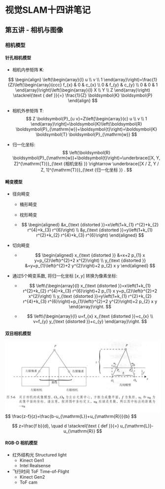 # 视觉SLAM十四讲笔记

## 第五讲 - 相机与图像

### 相机模型

#### 针孔相机模型

- 相机内参矩阵 $\boldsymbol{K}$:

$$
\begin{align}
\left(\begin{array}{l}
u \\
v \\
1
\end{array}\right)=\frac{1}{Z}\left(\begin{array}{ccc}
f_{x} & 0 & c_{x} \\
0 & f_{y} & c_{y} \\
0 & 0 & 1
\end{array}\right)\left(\begin{array}{l}
X \\
Y \\
Z
\end{array}\right) \stackrel{\text { def }}{=} \frac{1}{Z} \boldsymbol{K} \boldsymbol{P}  
\end{align}
$$

- 相机外参矩阵 $\boldsymbol{T}$:
    $$
    Z \boldsymbol{P}_{u v}=Z\left[\begin{array}{c}
    u \\
    v \\
    1
    \end{array}\right]=\boldsymbol{K}\left(\boldsymbol{R} \boldsymbol{P}_{\mathrm{w}}+\boldsymbol{t}\right)=\boldsymbol{K} \boldsymbol{T} \boldsymbol{P}_{\mathrm{w}}
    $$

- 归一化坐标:
    $$
    \left(\boldsymbol{R} \boldsymbol{P}_{\mathrm{w}}+\boldsymbol{t}\right)=\underbrace{[X, Y, Z]^{\mathrm{T}}}_{\text {相机坐标 }} \rightarrow \underbrace{[X / Z, Y / Z, 1]^{\mathrm{T}}}_{\text {归一化坐标 }} .
    $$

#### 畸变模型

- 径向畸变

    - 桶形畸变

    - 枕形畸变

    - $$
        \begin{aligned}
        &x_{\text {distorted }}=x\left(1+k_{1} r^{2}+k_{2} r^{4}+k_{3} r^{6}\right) \\
        &y_{\text {distorted }}=y\left(1+k_{1} r^{2}+k_{2} r^{4}+k_{3} r^{6}\right)
        \end{aligned}
        $$

        

- 切向畸变

    - $$
        \begin{aligned}
        x_{\text {distorted }} &=x+2 p_{1} x y+p_{2}\left(r^{2}+2 x^{2}\right) \\
        y_{\text {distorted }} &=y+p_{1}\left(r^{2}+2 y^{2}\right)+2 p_{2} x y
        \end{aligned}
        $$

- 通过5个畸变系数, 将归一化坐标 $[x,y]$ 转换为像素坐标: 

    - $$
        \left\{\begin{array}{l}
        x_{\text {distorted }}=x\left(1+k_{1} r^{2}+k_{2} r^{4}+k_{3} r^{6}\right)+2 p_{1} x y+p_{2}\left(r^{2}+2 x^{2}\right) \\
        y_{\text {distorted }}=y\left(1+k_{1} r^{2}+k_{2} r^{4}+k_{3} r^{6}\right)+p_{1}\left(r^{2}+2 y^{2}\right)+2 p_{2} x y
        \end{array}\right.
        $$

    - $$
        \left\{\begin{array}{l}
        u=f_{x} x_{\text {distorted }}+c_{x} \\
        v=f_{y} y_{\text {distorted }}+c_{y}
        \end{array}\right.
        $$

        

#### 双目相机模型

<img src="VSLAM_ch05_camera.assets/image-20220707221244599.png" alt="image-20220707221244599" style="zoom:50%;" />
$$
\frac{z-f}{z}=\frac{b-u_{\mathrm{L}}+u_{\mathrm{R}}}{b}
$$

$$
z=\frac{f b}{d}, \quad d \stackrel{\text { def }}{=} u_{\mathrm{L}}-u_{\mathrm{R}}
$$

#### RGB-D 相机模型

- 红外结构光 Structured light
    - Kinect Gen1
    - Intel Realsense
- 飞行时间 ToF Time-of-Flight
    - Kinect Gen2
    - ToF cam



